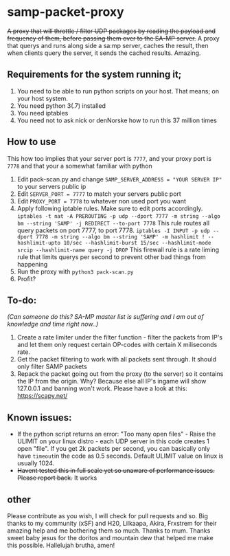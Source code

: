 # samp-packet-proxy
~~A proxy that will throttle / filter UDP packages by reading the payload and frequency of them, before passing them over to the SA-MP server.~~
A proxy that querys and runs along side a sa:mp server, caches the result, then when clients query the server, it sends the cached results. Amazing.


## Requirements for the system running it;
1. You need to be able to run python scripts on your host. That means; on your host system.
2. You need python 3(.7) installed
3. You need iptables
4. You need not to ask nick or denNorske how to run this 37 million times

## How to use
This how too implies that your server port is `7777`, and your proxy port is `7778` and that your a somewhat familiar with python
1. Edit pack-scan.py and change `SAMP_SERVER_ADDRESS = "YOUR SERVER IP"` to your servers public ip
2. Edit `SERVER_PORT = 7777` to match your servers public port
3. Edit `PROXY_PORT = 7778` to whatever non used port you want
4. Apply following iptable rules. Make sure to edit ports accordingly.
    `iptables -t nat -A PREROUTING -p udp --dport 7777 -m string --algo bm --string 'SAMP' -j REDIRECT --to-port 7778` This rule routes all query packets on port 7777, to port 7778.
    `iptables -I INPUT -p udp --dport 7778 -m string --algo bm --string 'SAMP' -m hashlimit ! --hashlimit-upto 10/sec --hashlimit-burst 15/sec --hashlimit-mode srcip --hashlimit-name query -j DROP` This firewall rule is a rate liming rule that limits querys per second to prevent other bad things from happening
5. Run the proxy with `python3 pack-scan.py`
6. Profit?




## To-do: 
*(Can someone do this? SA-MP master list is suffering and I am out of knowledge and time right now..)*
1. Create a rate limiter under the filter function - filter the packets from IP's and let them only request certain OP-codes with certain X miliseconds rate.
2. Get the packet filtering to work with all packets sent through. It should only filter SAMP packets 
3. Repack the packet going out from the proxy (to the server) so it contains the IP from the origin. Why? Because else all IP's ingame will show 127.0.0.1 and banning won't work. Please have a look at this: https://scapy.net/

## Known issues:
- If the python script returns an error: "Too many open files" 
      - Raise the ULIMIT on your linux distro - each UDP server in this code creates 1 open "file". If you get 2k packets per second, you can basically only have `timeout`in the code as 0.5 seconds. Default ULIMIT value on linux is usually 1024.
- ~~Havent tested this in full scale yet so unaware of performance issues. Please report back.~~ It works

## other
Please contribute as you wish, I will check for pull requests and so.
Big thanks to my community (xSF) and H20, Lilkaapa, Akira, Frxstrem for their amazing help and me bothering them so much.
Thanks to mum.
Thanks sweet baby jesus for the doritos and mountain dew that helped me make this possible. Hallelujah brutha, amen!


